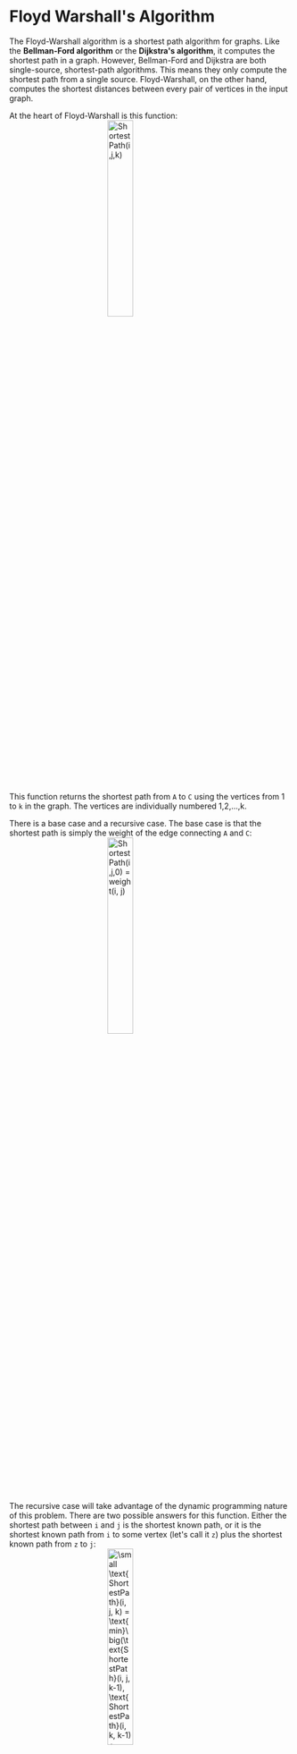 # Floyd Warshall's Algorithm

The Floyd-Warshall algorithm is a shortest path algorithm for graphs. Like the __Bellman-Ford algorithm__ or the __Dijkstra's algorithm__, it computes the shortest path in a graph. However, Bellman-Ford and Dijkstra are both single-source, shortest-path algorithms. This means they only compute the shortest path from a single source. Floyd-Warshall, on the other hand, computes the shortest distances between every pair of vertices in the input graph.

At the heart of Floyd-Warshall is this function:
<br>
<img style="display: block; margin-left: auto; margin-right: auto; width: 30%;" src="https://latex.codecogs.com/svg.latex?\inline&space;ShortestPath(i,j,k)" title="ShortestPath(i,j,k)" />
<br>

This function returns the shortest path from `A` to `C` using the vertices from 1 to `k` in the graph. The vertices are individually numbered 1,2,...,k.

There is a base case and a recursive case. The base case is that the shortest path is simply the weight of the edge connecting `A` and `C`:
<br>
<img style="display: block; margin-left: auto; margin-right: auto; width: 30%;" src="https://latex.codecogs.com/svg.latex?\inline&space;ShortestPath(i,j,0)&space;=&space;weight(i,&space;j)" title="ShortestPath(i,j,0) = weight(i, j)" />
<br>
The recursive case will take advantage of the dynamic programming nature of this problem. There are two possible answers for this function. Either the shortest path between `i` and `j` is the shortest known path, or it is the shortest known path from `i` to some vertex (let's call it `z`) plus the shortest known path from `z` to `j`:
<br>
<img style="display: block; margin-left: auto; margin-right: auto; width: 30%;" src="https://latex.codecogs.com/svg.latex?\small&space;\text{ShortestPath}(i,&space;j,&space;k)&space;=&space;\text{min}\big(\text{ShortestPath}(i,&space;j,&space;k-1),&space;\text{ShortestPath}(i,&space;k,&space;k-1)&space;&plus;&space;\text{ShortestPath}(k,&space;j,&space;k-1)\big)" title="\small \text{ShortestPath}(i, j, k) = \text{min}\big(\text{ShortestPath}(i, j, k-1), \text{ShortestPath}(i, k, k-1) + \text{ShortestPath}(k, j, k-1)\big)" />
<br>

Basically, what this function setup is asking this: "Is the vertex `k` an intermediate of our shortest path (any vertex in the path besides the first or the last)?"

If `k` is not an intermediate vertex, then the shortest path from `i` to `j` using the vertices in <img src="https://latex.codecogs.com/svg.latex?\small&space;\1,&space;2,&space;...,&space;k-1\" title="\small \1, 2, ..., k-1\" /> is also the shortest path using the vertices in <img src="https://latex.codecogs.com/svg.latex?\small&space;\1,&space;2,&space;...,&space;k\" title="\small \1, 2, ..., k\" />.

If `k` is an intermediate vertex, then the path can be broken down into two paths, each of which uses the vertices in <img src="https://latex.codecogs.com/svg.latex?\small&space;\1,&space;2,&space;...,&space;k-1\" title="\small \1, 2, ..., k-1\" /> to make a path that uses all vertices in <img src="https://latex.codecogs.com/svg.latex?\small&space;\1,&space;2,&space;...,&space;k\" title="\small \1, 2, ..., k\" />. That is because the vertex `k` is the middle point.

## Pseudocode

The Floyd-Warshall algorithm can be described by the following pseudo code:

```
Create a |V| x |V| matrix, M, that will describe the distances between vertices
for each cell (i, j) in M:
    if i == j:
        M[i][j] = 0
    if (i, j) is an edge in E:
        M[i][j] = weight(i, j)
    else:
        M[i][j] = ∞
for k from 1 to |V|:
    for i from 1 to |V|:
        for j from 1 to |V|:
            if M[i][j] > M[i][k] + M[k][j]:
                M[i][j] = M[i][k] + M[k][j]
```

## Implementation

The following implementation of Floyd-Warshall is written in Python.

```py
class Edge:
    def __init__(self, start, end, weight):
        self.start = start
        self.end = end
        self.weight = weight

class Graph:
    def __init__(self):
        self.adj = {} #Adjacency matrix that holds graph data
        self.vertexCount = 0

    def addVertex(self, vertex):
        if vertex in self.adj:
            return "Vertex already exists"
        if vertex != self.vertexCount:
            return "Don't skip a vertex"
        self.adj[vertex] = []
        self.vertexCount += 1

    def addEdge(self, start, end, weight):
        if start not in self.adj:
            return "Starting vertex not in graph"
        if end not in self.adj:
            return "Ending vertex not in graph"
        if start == end:
            return "Cannot have same start and end vertex"
        edge = Edge(start, end, weight)
        self.adj[start].append(edge)

    def doesEdgeExist(self, start, end):
        for vertex in self.adj:
            for edge in self.adj[vertex]:
                if edge.start == start and edge.end == end:
                    return (True, edge)
        return (False, None)

    def floydwarshall(self):
        M = [[9999999 for x in range(len(self.adj))] for y in range(len(self.adj))]
        for x in range(len(M)):
            for y in range(len(M[0])):
                if x == y:
                    M[x][y] = 0
                exists, edge = self.doesEdgeExist(x, y)
                if exists:
                    M[x][y] = edge.weight
        for k in range(len(M)):
            for i in range(len(M)):
                for j in range(len(M)):
                    newDistance = M[i][k] + M[k][j]
                    if newDistance < M[i][j]:
                        M[i][j] = newDistance
        return M
```

The `Edge` class on line 1 is a simple object that holds information about the edge such as endpoints and weight. The vertex is just a simple integer for this implementation. The `Graph` class uses a dictionary--initialized on line 9--to represent the graph. Keys in this dictionary are vertex numbers and the values are a list of edges.

The `floydwarshall()` function on line 33 creates a matrix `M`. It populates this matrix with shortest path information for each vertex. For example, the shortest path distance from vertex 0 to vertex 2 can be found at `M[0][2]`.

## Improvement - Path Reconstruction

In general, Floyd-Warshall, at its most basic, only provides the distances between vertices in the resulting matrix. However, a simple change can allow the algorithm to reconstruct the shortest path as well. There are many different ways to do this, and all of them have their costs in memory. Speed is not a factor with path reconstruction because any time it takes to reconstruct the path will pale in comparison to the basic algorithm itself.

The most common way is to compute a sequence of predecessor matrices. During path calculation, even the matrices
<img src="https://latex.codecogs.com/svg.latex?P^{(0)}&space;,P^{(1)}&space;,...,P^{(n)}" title="P^{(0)} ,P^{(1)} ,...,P^{(n)}" /> can be computed. 
​

<img src="https://latex.codecogs.com/svg.latex?P^{(k)}_{ij}" title="P^{(k)}_{ij}" /> is defined as the predecessor of vertex `j` on a shortest path from vertex ii with all intermediate vertices in the set 1, 2, ... , k. So, for each iteration of the main loop, a new predecessor matrix is created.